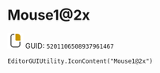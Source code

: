 # Mouse1@2x
![](/img/Mouse1@2x.png)
GUID: `5201106508937961467`
```
EditorGUIUtility.IconContent("Mouse1@2x")
```
